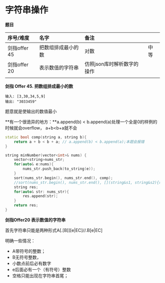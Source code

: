 # 字符串操作

**题目**

| 序号/难度 | 名字 | 备注 |  |
| :--- | :--- | :--- | :--- |
| 剑指offer 45 | 把数组排成最小的数 | 对数 | 中等 |
| 剑指offer 20 | 表示数值的字符串 | 仿照json库时解析数字的操作 |  |
|  |  |  |  |

**剑指 Offer 45. 把数组排成最小的数**

```text
输入: [3,30,34,5,9]
输出: "3033459"
```

题意就是使输出的数值最小

**有一个很诡异的地方：**a.append\(b\) &lt; b.append\(a\)处理一个全是0的样例的时候就会overflow， a+b&lt;b+a就不会

```cpp
static bool comp(string a, string b){
    return a + b < b + a; // a.append(b) < b.append(a);本题会报错
}

string minNumber(vector<int>& nums) {
    vector<string>nums_str;
    for(auto& e:nums){
        nums_str.push_back(to_string(e));
    }
    sort(nums_str.begin(), nums_str.end(), comp);
    //sort(nums_str.begin(), nums_str.end(), [](string&s1, string&s2){return s1+s2<s2+s1;})
    string res;
    for(auto& str: nums_str){
        res.append(str);
    }
    return res;
}
```

**剑指Offer20 表示数值的字符串**

首先字符串只能是两种形式A\[.\[B\]\]\[e\|EC\]//.B\[e\|EC\] 

明确一些情况： 

* A带符号的整数；
* B无符号整数， 
* 小数点前后必有数字
* e后面必有一个（有符号）整数
* 空格只能出现在字符串首尾；


